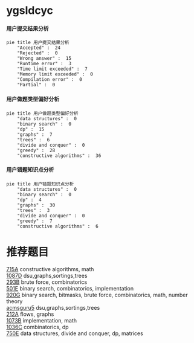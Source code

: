 # ygsldcyc

<!-- tabs:start -->



#### **用户提交结果分析**

```mermaid
pie title 用户提交结果分析
    "Accepted" :  24
    "Rejected" :  0
    "Wrong answer" :  15
    "Runtime error" :  3
    "Time limit exceeded" :  7
    "Memory limit exceeded" :  0
    "Compilation error" :  0
    "Partial" :  0
```

#### **用户做题类型偏好分析**

```mermaid
pie title 用户做题类型偏好分析
    "data structures" :  0
    "binary search" :  0
    "dp" :  15
    "graphs" :  7
    "trees" :  6
    "divide and conquer" :  0
    "greedy" :  28
    "constructive algorithms" :  36
```
#### **用户错题知识点分析**

```mermaid
pie title 用户错题知识点分析
    "data structures" :  0
    "binary search" :  0
    "dp" :  4
    "graphs" :  30
    "trees" :  3
    "divide and conquer" :  0
    "greedy" :  7
    "constructive algorithms" :  6
```



<!-- tabs:end -->
# 推荐题目
[715A](https://codeforces.com/contest/715/problem/A)		constructive algorithms,
                        math		  
[1087D](https://codeforces.com/contest/1087/problem/D)		dsu,graphs,sortings,trees		  
[293B](https://codeforces.com/contest/293/problem/B)		brute force,
                        combinatorics		  
[501E](https://codeforces.com/contest/501/problem/E)		binary search,
                        combinatorics,
                        implementation		  
[920G](https://codeforces.com/contest/920/problem/G)		binary search,
                        bitmasks,
                        brute force,
                        combinatorics,
                        math,
                        number theory		  
[acmsguru5](https://codeforces.com/contest/acmsguru/problem/5)		dsu,graphs,sortings,trees		  
[212A](https://codeforces.com/contest/212/problem/A)		flows,
                        graphs		  
[1073B](https://codeforces.com/contest/1073/problem/B)		implementation,
                        math		  
[1036C](https://codeforces.com/contest/1036/problem/C)		combinatorics,
                        dp		  
[750E](https://codeforces.com/contest/750/problem/E)		data structures,
                        divide and conquer,
                        dp,
                        matrices		  
